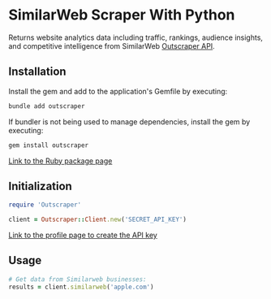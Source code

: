 # SimilarWeb Scraper With Python

Returns website analytics data including traffic, rankings, audience insights, and competitive intelligence from SimilarWeb [Outscraper API](https://app.outscraper.cloud/api-docs#tag/Domain-Related/paths/~1similarweb/get).

## Installation

Install the gem and add to the application's Gemfile by executing:
```bash
bundle add outscraper
```

If bundler is not being used to manage dependencies, install the gem by executing:
```bash
gem install outscraper
```

[Link to the Ruby package page](https://rubygems.org/gems/outscraper)

## Initialization
```ruby
require 'Outscraper'

client = Outscraper::Client.new('SECRET_API_KEY')
```
[Link to the profile page to create the API key](https://app.outscraper.com/profile)

## Usage

```ruby
# Get data from Similarweb businesses:
results = client.similarweb('apple.com')
```
